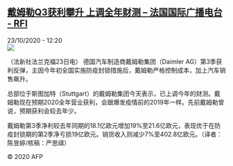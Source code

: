 <!--1603450520000-->
[戴姆勒Q3获利攀升 上调全年财测 – 法国国际广播电台 - RFI](http://www.rfi.fr//cn/contenu/20201023-%E6%88%B4%E5%A7%86%E5%8B%92q3%E8%8E%B7%E5%88%A9%E6%94%80%E5%8D%87-%E4%B8%8A%E8%B0%83%E5%85%A8%E5%B9%B4%E8%B4%A2%E6%B5%8B)
------

<div>23/10/2020 - 12:20</div><img src="https://s.rfi.fr/media/display/5ee13012-151c-11eb-8a15-005056a98db9/w:310/p:16x9/eco0004b.201023182005.jpg"><div class="t-content__body u-clearfix"><p>（法新社法兰克福23日电）    德国汽车制造商戴姆勒集团（Daimler AG）第3季获利反弹，主因今年初全国实施防疫封锁措施后，戴姆勒严格控制成本，加上汽车销售飙升。</p><p>    总部位于斯图加特（Stuttgart）的戴姆勒集团今天表示，已上调今年的财测。戴姆勒现在预期2020全年营业获利，会跟爆发疫情前的2019年一样。先前戴姆勒曾说，预期获利会较去年少。</p><p>    戴姆勒第3季净利较去年同期的18.1亿欧元增加19%至21.6亿欧元，表现优于在防疫封锁期的第2季净亏损19亿欧元。销货收入则减少7%至402.8亿欧元。（译者：陈昱婷/核稿：严思祺）</p><p class="t-copyright">© 2020 AFP</p>        </div>
